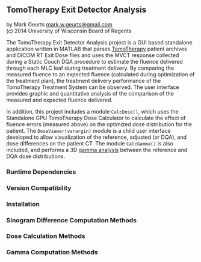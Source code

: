 ## TomoTherapy Exit Detector Analysis

by Mark Geurts <mark.w.geurts@gmail.com>
<br>(c) 2014 University of Wisconsin Board of Regents

The TomoTherapy Exit Detector Analysis project is a GUI based standalone application written in MATLAB that parses [TomoTherapy](http://www.accuray.com) patient archives and DICOM RT Exit Dose files and uses the MVCT response collected during a Static Couch DQA procedure to estimate the fluence delivered through each MLC leaf during treatment delivery.  By comparing the measured fluence to an expected fluence (calculated during optimization of the treatment plan), the treatment delivery performance of the TomoTherapy Treatment System can be observed.  The user interface provides graphic and quantitative analysis of the comparison of the measured and expected fluence delivered.

In addition, this project includes a module `CalcDose()`, which uses the Standalone GPU TomoTherapy Dose Calculator to calculate the effect of fluence errors (measured above) on the optimized dose distribution for the patient. The `DoseViewer(varargin)` module is a child user interface developed to allow visualization of the reference, adjusted (or DQA), and dose differences on the patient CT.  The module `CalcGamma()` is also included, and performs a 3D [gamma analysis](http://www.ncbi.nlm.nih.gov/pubmed/9608475) between the reference and DQA dose distributions.

### Runtime Dependencies

### Version Compatibility

### Installation

### Sinogram Difference Computation Methods

### Dose Calculation Methods

### Gamma Computation Methods
